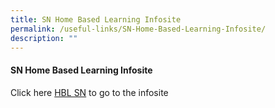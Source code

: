 ```yaml
---
title: SN Home Based Learning Infosite
permalink: /useful-links/SN-Home-Based-Learning-Infosite/
description: ""
---
```

#### SN Home Based Learning Infosite 

Click here [HBL SN](http://bit.ly/HBL-SN) to go to the infosite